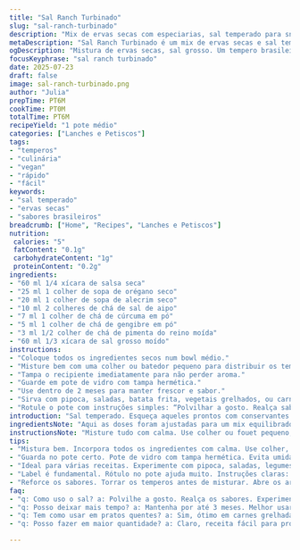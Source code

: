 ```yaml
---
title: "Sal Ranch Turbinado"
slug: "sal-ranch-turbinado"
description: "Mix de ervas secas com especiarias, sal temperado para snacks e pratos variados. Inclui orégano, salsa, alecrim, cúrcuma e sal de aipo. Mistura seca, prática, pode durar até 3 meses em pote fechado, conserva sabor e aroma, ideal para petiscos, saladas, pipoca e até grelhados. Vegetariano, vegano, sem glúten, lácteos, ovos ou nozes."
metaDescription: "Sal Ranch Turbinado é um mix de ervas secas e sal temperado. Ideal para dar sabor em petiscos e pratos do dia a dia de forma prática."
ogDescription: "Mistura de ervas secas, sal grosso. Um tempero brasileiro versátil para suas receitas. Utilize em pipoca, saladas e grelhados."
focusKeyphrase: "sal ranch turbinado"
date: 2025-07-23
draft: false
image: sal-ranch-turbinado.png
author: "Julia"
prepTime: PT6M
cookTime: PT0M
totalTime: PT6M
recipeYield: "1 pote médio"
categories: ["Lanches e Petiscos"]
tags:
- "temperos"
- "culinária"
- "vegan"
- "rápido"
- "fácil"
keywords:
- "sal temperado"
- "ervas secas"
- "sabores brasileiros"
breadcrumb: ["Home", "Recipes", "Lanches e Petiscos"]
nutrition: 
 calories: "5"
 fatContent: "0.1g"
 carbohydrateContent: "1g"
 proteinContent: "0.2g"
ingredients:
- "60 ml 1/4 xícara de salsa seca"
- "25 ml 1 colher de sopa de orégano seco"
- "20 ml 1 colher de sopa de alecrim seco"
- "10 ml 2 colheres de chá de sal de aipo"
- "7 ml 1 colher de chá de cúrcuma em pó"
- "5 ml 1 colher de chá de gengibre em pó"
- "3 ml 1/2 colher de chá de pimenta do reino moída"
- "60 ml 1/3 xícara de sal grosso moído"
instructions:
- "Coloque todos os ingredientes secos num bowl médio."
- "Misture bem com uma colher ou batedor pequeno para distribuir os temperos uniformemente."
- "Tampa o recipiente imediatamente para não perder aroma."
- "Guarde em pote de vidro com tampa hermética."
- "Use dentro de 2 meses para manter frescor e sabor."
- "Sirva com pipoca, saladas, batata frita, vegetais grelhados, ou carnes."
- "Rotule o pote com instruções simples: “Polvilhar a gosto. Realça sabores.”"
introduction: "Sal temperado. Esqueça aqueles prontos com conservantes. Nada de lactose, glúten ou ovos aqui. Aroma das ervas secas que a gente sente logo no cheiro. Salsa e orégano clássicos, mas entra também um toque de alecrim, esquecidos pela maioria. Sal grosso, para textura gostosa na boca, quebra o paladar. Um twist brasileiro com cúrcuma e gengibre para aquele algo a mais. Fácil de fazer, leva 6 minutos só, rápido pra quem tem pressa. Ideal pra deixar a pipoca caseira mais show, salpicado nas batatas, pepino, até na carne de panela ou frango grelhado. Um tempero democrático, que fica guardado, esperando a hora de dar sabor na correria do dia a dia. Parece simples, mas faz falta no armário. Pote com etiqueta simples, mão na massa, pouca receita. Esse sal ranch tropa seca. Muita gente nem sabe, mas fica top em pratos brasileiros, prova a gente."
ingredientsNote: "Aqui as doses foram ajustadas para um mix equilibrado, sem exageros. A salsa seca é base, dá um frescor ameno, não retira nem anula outros aromas, só soma. O orégano bem distribuído traz sua característica herbal clássica, enquanto o alecrim entra fazendo aquele aroma marcante que lembra cozinha de vó. O sal de aipo foi mantido, porém reduzido para evitar sabor excessivo de vegetal, dando um fundo diferente ao sal comum. Cúrcuma e gengibre substituem a cebola e o alho em pó da receita original, oferecendo um perfil mais brasileiro, menos comum em temperos ranch tradicionais. Cúrcuma tem cor e leve sabor terroso, gengibre aquece o paladar, juntos criam o tal twist. Sal grosso foi incorporado para dar uma textura artesanal e crocante, sem deixar o tempero muito salgado. Combining these guarantees a mix prático e versátil, que evita reações alérgicas e agrada quem busca um tempero natural, nada industrializado. Guarda fácil, mantém qualidade num pote bem fechado longe de umidade. Usar tudo antes de 3 meses, mas o ideal mesmo 2 é melhor para manter as ervas vivas."
instructionsNote: "Misture tudo com calma. Use colher ou fouet pequeno, para os temperos se espalharem de verdade — ninguém gosta de achar pontas isoladas de orégano queimam na boca. Depois de misturar, coloque em pote de vidro com tampa vedadora, para aroma não fugir. Plástico pode deixar cheiro estranho com tempo. Rótulo é fundamental porque dá aquela cara caseira e explica para quem ganhar o pote como usar. Indique uso na pipoca, em molhos, no grelhado, na salada. Não precisa cozinhar nada. Se quiser potencializar, pode torrar os temperos na frigideira antes, só para abrir os aromas, cuidado para não queimar. Depois, só misturar e conservar. Se refrigerar, cuidado com umidade, tem que estar bem tampado e seco. O preparo rápido facilita para quem quer começar a produzir temperos em casa, sem complicar. Em 5-6 minutos pronto, receita para fazer em série e distribuir para amigos, família ou vender em feiras. Nada de hidratar ou assar, tudo seco, prático."
tips:
- "Mistura bem. Incorpora todos os ingredientes com calma. Use colher, fouet pequeno. Não deixa grumos, espalha aromas. Nada de orégano queimado. Isso arruina o sabor."
- "Guarda no pote certo. Pote de vidro com tampa hermética. Evita umidade. Plástico pode estragar o aroma. Mantenha longe da luz, temperatura estável."
- "Ideal para várias receitas. Experimente com pipoca, saladas, legumes grelhados. Uma pitada faz diferença. Muito versátil, agrada a todos. Usar no dia a dia."
- "Label é fundamental. Rótulo no pote ajuda muito. Instruções claras: polvilhar a gosto. Indica uso em snacks, grelhados. Mais prático para quem ganha de presente."
- "Reforce os sabores. Torrar os temperos antes de misturar. Abre os aromas, intensifica o sabor. Cuidado, não deixar queimar. Pré-aquecer frigideira primeiro."
faq:
- "q: Como uso o sal? a: Polvilhe a gosto. Realça os sabores. Experimente em petiscos, saladas, alimentos cozidos. Simples e versátil, funciona bem."
- "q: Posso deixar mais tempo? a: Mantenha por até 3 meses. Melhor usar em 2 meses. Aroma e sabor mais intensos. Aguardar muito pode perder qualidade."
- "q: Tem como usar em pratos quentes? a: Sim, ótimo em carnes grelhadas, legumes assados. Realça o sabor. Dica, aplicar antes de servir."
- "q: Posso fazer em maior quantidade? a: Claro, receita fácil para produção em massa. Prepare para amigos, família. Ideal para feiras ou trocar entre conhecidos."

---
```


